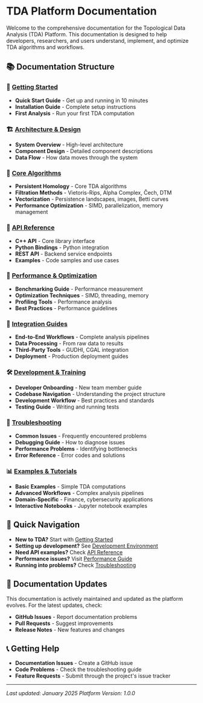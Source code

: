 # TDA Platform Documentation

Welcome to the comprehensive documentation for the Topological Data Analysis (TDA) Platform. This documentation is designed to help developers, researchers, and users understand, implement, and optimize TDA algorithms and workflows.

## 📚 Documentation Structure

### 🎯 [Getting Started](./getting-started/)
- **Quick Start Guide** - Get up and running in 10 minutes
- **Installation Guide** - Complete setup instructions
- **First Analysis** - Run your first TDA computation

### 🏗️ [Architecture & Design](./design/)
- **System Overview** - High-level architecture
- **Component Design** - Detailed component descriptions
- **Data Flow** - How data moves through the system

### 🧠 [Core Algorithms](./algorithms/)
- **Persistent Homology** - Core TDA algorithms
- **Filtration Methods** - Vietoris-Rips, Alpha Complex, Čech, DTM
- **Vectorization** - Persistence landscapes, images, Betti curves
- **Performance Optimization** - SIMD, parallelization, memory management

### 🔌 [API Reference](./api/)
- **C++ API** - Core library interface
- **Python Bindings** - Python integration
- **REST API** - Backend service endpoints
- **Examples** - Code samples and use cases

### 🚀 [Performance & Optimization](./performance/)
- **Benchmarking Guide** - Performance measurement
- **Optimization Techniques** - SIMD, threading, memory
- **Profiling Tools** - Performance analysis
- **Best Practices** - Performance guidelines

### 🔗 [Integration Guides](./integration/)
- **End-to-End Workflows** - Complete analysis pipelines
- **Data Processing** - From raw data to results
- **Third-Party Tools** - GUDHI, CGAL integration
- **Deployment** - Production deployment guides

### 🛠️ [Development & Training](./training/)
- **Developer Onboarding** - New team member guide
- **Codebase Navigation** - Understanding the project structure
- **Development Workflow** - Best practices and standards
- **Testing Guide** - Writing and running tests

### 🐛 [Troubleshooting](./troubleshooting/)
- **Common Issues** - Frequently encountered problems
- **Debugging Guide** - How to diagnose issues
- **Performance Problems** - Identifying bottlenecks
- **Error Reference** - Error codes and solutions

### 📊 [Examples & Tutorials](./examples/)
- **Basic Examples** - Simple TDA computations
- **Advanced Workflows** - Complex analysis pipelines
- **Domain-Specific** - Finance, cybersecurity applications
- **Interactive Notebooks** - Jupyter notebook examples

## 🎯 Quick Navigation

- **New to TDA?** Start with [Getting Started](./getting-started/)
- **Setting up development?** See [Development Environment](./training/development_environment_setup.md)
- **Need API examples?** Check [API Reference](./api/)
- **Performance issues?** Visit [Performance Guide](./performance/)
- **Running into problems?** Check [Troubleshooting](./troubleshooting/)

## 🔄 Documentation Updates

This documentation is actively maintained and updated as the platform evolves. For the latest updates, check:

- **GitHub Issues** - Report documentation problems
- **Pull Requests** - Suggest improvements
- **Release Notes** - New features and changes

## 📞 Getting Help

- **Documentation Issues** - Create a GitHub issue
- **Code Problems** - Check the troubleshooting guide
- **Feature Requests** - Submit through the project's issue tracker

---

*Last updated: January 2025*
*Platform Version: 1.0.0*
